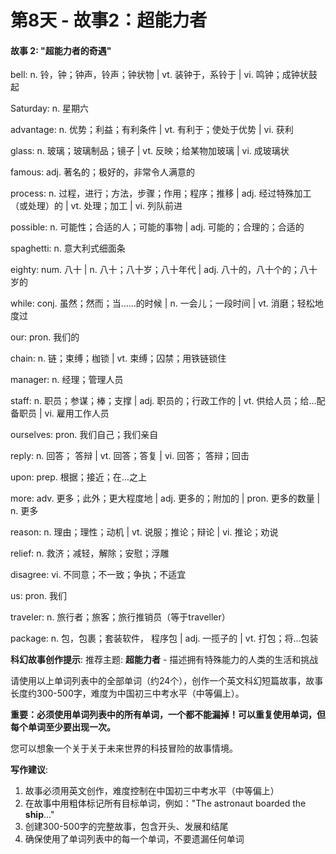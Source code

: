 # 第8天 - 故事2：超能力者

#### 故事 2: "超能力者的奇遇"

bell: n. 铃，钟；钟声，铃声；钟状物 | vt. 装钟于，系铃于 | vi. 鸣钟；成钟状鼓起

Saturday: n. 星期六

advantage: n. 优势；利益；有利条件 | vt. 有利于；使处于优势 | vi. 获利

glass: n. 玻璃；玻璃制品；镜子 | vt. 反映；给某物加玻璃 | vi. 成玻璃状

famous: adj. 著名的；极好的，非常令人满意的

process: n. 过程，进行；方法，步骤；作用；程序；推移 | adj. 经过特殊加工（或处理）的 | vt. 处理；加工 | vi. 列队前进

possible: n. 可能性；合适的人；可能的事物 | adj. 可能的；合理的；合适的

spaghetti: n. 意大利式细面条

eighty: num. 八十 | n. 八十；八十岁；八十年代 | adj. 八十的，八十个的；八十岁的

while: conj. 虽然；然而；当……的时候 | n. 一会儿；一段时间 | vt. 消磨；轻松地度过

our: pron. 我们的

chain: n. 链；束缚；枷锁 | vt. 束缚；囚禁；用铁链锁住

manager: n. 经理；管理人员

staff: n. 职员；参谋；棒；支撑 | adj. 职员的；行政工作的 | vt. 供给人员；给…配备职员 | vi. 雇用工作人员

ourselves: pron. 我们自己；我们亲自

reply: n. 回答； 答辩 | vt. 回答；答复 | vi. 回答； 答辩；回击

upon: prep. 根据；接近；在…之上

more: adv. 更多；此外；更大程度地 | adj. 更多的；附加的 | pron. 更多的数量 | n. 更多

reason: n. 理由；理性；动机 | vt. 说服；推论；辩论 | vi. 推论；劝说

relief: n. 救济；减轻，解除；安慰；浮雕

disagree: vi. 不同意；不一致；争执；不适宜

us: pron. 我们

traveler: n. 旅行者；旅客；旅行推销员（等于traveller）

package: n. 包，包裹；套装软件， 程序包 | adj. 一揽子的 | vt. 打包；将…包装

**科幻故事创作提示**:
推荐主题: **超能力者** - 描述拥有特殊能力的人类的生活和挑战

请使用以上单词列表中的全部单词（约24个），创作一个英文科幻短篇故事，故事长度约300-500字，难度为中国初三中考水平（中等偏上）。

**重要：必须使用单词列表中的所有单词，一个都不能漏掉！可以重复使用单词，但每个单词至少要出现一次。**

您可以想象一个关于关于未来世界的科技冒险的故事情境。

**写作建议**: 
1. 故事必须用英文创作，难度控制在中国初三中考水平（中等偏上）
2. 在故事中用粗体标记所有目标单词，例如："The astronaut boarded the **ship**..."
3. 创建300-500字的完整故事，包含开头、发展和结尾
4. 确保使用了单词列表中的每一个单词，不要遗漏任何单词
